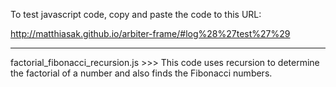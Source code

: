 To test javascript code, copy and paste the code to this URL:

http://matthiasak.github.io/arbiter-frame/#log%28%27test%27%29


_________________________________________________________________________________________

factorial_fibonacci_recursion.js >>> This code uses recursion to determine the factorial of a number and also finds the Fibonacci numbers.